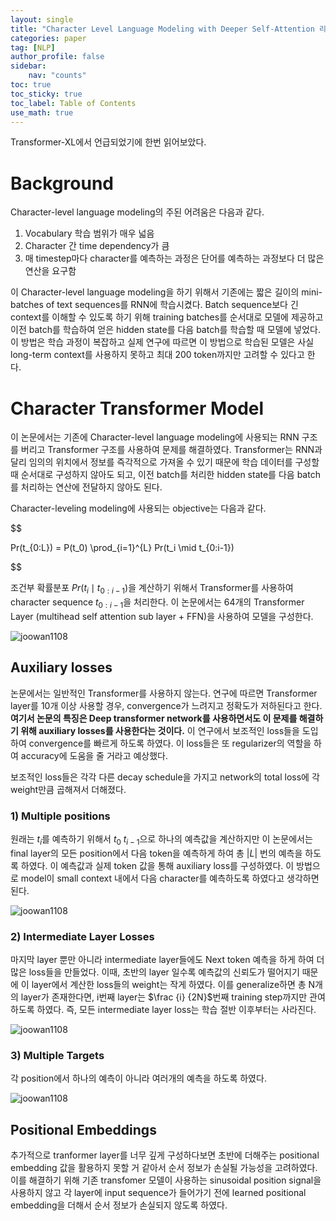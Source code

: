 ```yaml
---
layout: single
title: "Character Level Language Modeling with Deeper Self-Attention 리뷰"
categories: paper
tag: [NLP]
author_profile: false
sidebar:
    nav: "counts"
toc: true
toc_sticky: true
toc_label: Table of Contents
use_math: true
---
```

 
Transformer-XL에서 언급되었기에 한번 읽어보았다.
 
 # Background
Character-level language modeling의 주된 어려움은 다음과 같다.
1. Vocabulary 학습 범위가 매우 넓음
2. Character 간 time dependency가 큼
3. 매 timestep마다 character를 예측하는 과정은 단어를 예측하는 과정보다 더 많은 연산을 요구함

이 Character-level language modeling을 하기 위해서 기존에는 짧은 길이의 mini-batches of text sequences를 RNN에 학습시켰다. Batch sequence보다 긴 context를 이해할 수 있도록 하기 위해 training batches를 순서대로 모델에 제공하고 이전 batch를 학습하여 얻은 hidden state를 다음 batch를 학습할 때 모델에 넣었다. 이 방법은 학습 과정이 복잡하고 실제 연구에 따르면 이 방법으로 학습된 모델은 사실 long-term context를 사용하지 못하고 최대 200 token까지만 고려할 수 있다고 한다. 

# Character Transformer Model

이 논문에서는 기존에 Character-level language modeling에 사용되는 RNN 구조를 버리고 Transformer 구조를 사용하여 문제를 해결하였다. Transformer는 RNN과 달리 임의의 위치에서 정보를 즉각적으로 가져올 수 있기 때문에 학습 데이터를 구성할 때 순서대로 구성하지 않아도 되고, 이전 batch를 처리한 hidden state를 다음 batch를 처리하는 연산에 전달하지 않아도 된다. 

Character-leveling modeling에 사용되는 objective는 다음과 같다.

$$

Pr(t_{0:L}) = P(t_0) \prod_{i=1}^{L} Pr(t_i \mid t_{0:i-1})

$$

조건부 확률분포 $Pr(t_i \mid t_{0:i-1})$을 계산하기 위해서 Transformer를 사용하여 character sequence $t_{0:i-1}$을 처리한다.  이 논문에서는 64개의 Transformer Layer (multihead self attention sub layer + FFN)을 사용하여 모델을 구성한다.

![joowan1108]({{site.url}}/images/papers/characterlevel/first.PNG) 

## Auxiliary losses 

논문에서는 일반적인 Transformer를 사용하지 않는다. 연구에 따르면 Transformer layer를 10개 이상 사용할 경우, convergence가 느려지고 정확도가 저하된다고 한다. **여기서 논문의 특징은 Deep transformer network를 사용하면서도 이 문제를 해결하기 위해 auxiliary losses를 사용한다는 것이다.** 이 연구에서 보조적인 loss들을 도입하여 convergence를 빠르게 하도록 하였다. 이 loss들은 또 regularizer의 역할을 하여 accuracy에 도움을 줄 거라고 예상했다. 

보조적인 loss들은 각각 다른 decay schedule을 가지고 network의 total loss에 각 weight만큼 곱해져서 더해졌다.

### 1) Multiple positions

원래는 $t_i$를 예측하기 위해서 $t_0 ~ t_{i-1}$으로 하나의 예측값을 계산하지만 이 논문에서는 final layer의 모든 position에서 다음 token을 예측하게 하여 총 |$L$| 번의 예측을 하도록 하였다. 이 예측값과 실제 token 값을 통해 auxiliary loss를 구성하였다. 이 방법으로 model이 small context 내에서 다음 character를 예측하도록 하였다고 생각하면 된다. 

![joowan1108]({{site.url}}/images/papers/characterlevel/second.PNG) 

### 2) Intermediate Layer Losses

마지막 layer 뿐만 아니라 intermediate layer들에도 Next token 예측을 하게 하여 더 많은 loss들을 만들었다. 이때, 초반의 layer 일수록 예측값의 신뢰도가 떨어지기 때문에 이 layer에서 계산한 loss들의 weight는 작게 하였다. 이를 generalize하면 총 N개의 layer가 존재한다면, i번째 layer는 $\frac {i} {2N}$번째 training step까지만 관여하도록 하였다. 즉, 모든 intermediate layer loss는 학습 절반 이후부터는 사라진다.

![joowan1108]({{site.url}}/images/papers/characterlevel/third.PNG) 

### 3) Multiple Targets
각 position에서 하나의 예측이 아니라 여러개의 예측을 하도록 하였다.

![joowan1108]({{site.url}}/images/papers/characterlevel/fourth.PNG) 


## Positional Embeddings

추가적으로 tranformer layer를 너무 깊게 구성하다보면 초반에 더해주는 positional embedding 값을 활용하지 못할 거 같아서 순서 정보가 손실될 가능성을 고려하였다. 이를 해결하기 위해 기존 transfomer 모델이 사용하는 sinusoidal position signal을 사용하지 않고 각 layer에 input sequence가 들어가기 전에 learned positional embedding을 더해서 순서 정보가 손실되지 않도록 하였다.






